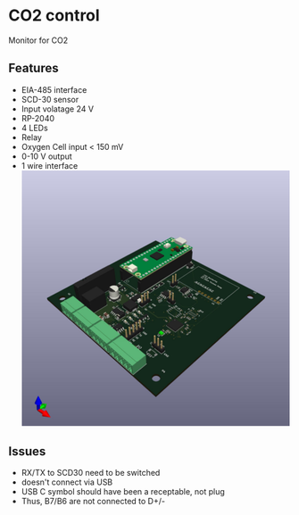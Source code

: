 # CO2 control

Monitor for CO2
## Features
 * EIA-485 interface
 * SCD-30 sensor
 * Input volatage 24 V
 * RP-2040
 * 4 LEDs
 * Relay
 * Oxygen Cell input < 150 mV
 * 0-10 V output
 * 1 wire interface
![board3d](pictures/co2control.jpg)

## Issues
 * RX/TX to SCD30 need to be switched
 * doesn't connect via USB
  * USB C symbol should have been a receptable, not plug
  * Thus, B7/B6 are not connected to D+/-
